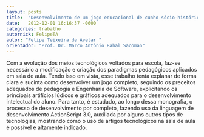 ```yaml
---
layout: posts
title:  "Desenvolvimento de um jogo educacional de cunho sócio-histórico"
date:   2012-12-01 16:16:37 -0600
categories: trabalho
autornick: FelipeTA
autor: "Felipe Teixeira de Avelar "
orientador: "Prof. Dr. Marco Antônio Rahal Sacoman"
---
```

Com a evolução dos meios tecnológicos voltados para escola, faz-se necessário a modificação e criação dos paradigmas pedagógicos aplicados em sala de aula. Tendo isso em vista, esse trabalho tenta explanar de forma clara e sucinta como desenvolver um jogo completo, seguindo os preceitos adequados de pedagogia e Engenharia de Software, explicitando os principais artifícios lúdicos e gráficos adequados para o desenvolvimento intelectual do aluno. Para tanto, é estudado, ao longo dessa monografia, o processo de desenvolvimento por completo, fazendo uso da linguagem de desenvolvimento ActionScript 3.0, auxiliada por alguns outros tipos de tecnologias, mostrando como o uso de artigos tecnológicos na sala de aula é possível e altamente indicado.